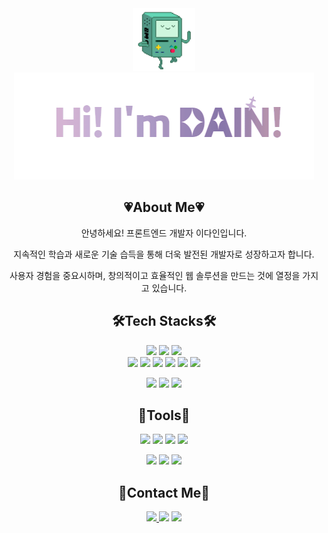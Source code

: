 <div align="center">
  <div>
    <img src="https://github.com/DAIN302/DAIN302/blob/main/asset/dancingbeemo.gif" width="100px"/>
  </div>
  <div>
    <img src="https://github.com/DAIN302/DAIN302/blob/main/asset/dain.gif" />
  </div>
</div>

<h2 align="center">
 <b>💗About Me💗</b> 
</h2>
<p align="center">안녕하세요! 프론트엔드 개발자 이다인입니다.<p/>
<p align="center">지속적인 학습과 새로운 기술 습득을 통해 더욱 발전된 개발자로 성장하고자 합니다.<p/>
<p align="center">사용자 경험을 중요시하며, 창의적이고 효율적인 웹 솔루션을 만드는 것에 열정을 가지고 있습니다.<p/>

<h2 align="center">
 <b>🛠Tech Stacks🛠</b> 
</h2>
<div align="center">
<img src="https://img.shields.io/badge/JavaScript-F7DF1E?style=flat&logo=javascript&logoColor=333333"/> <img src="https://img.shields.io/badge/HTML-E34F26?style=flat&logo=html5&logoColor=white"/>  <img src="https://img.shields.io/badge/CSS-1572b6?style=flat&logo=css3&logoColor=white"/>
<br/>
<img src="https://img.shields.io/badge/React-61DAFB?style=flat&logo=react&logoColor=white"/>
<img src="https://img.shields.io/badge/Redux-764ABC?style=flat&logo=redux&logoColor=white"/>
<img src="https://img.shields.io/badge/Vue.js-4FC08D?style=flat&logo=vue.js&logoColor=white"/>
<img src="https://img.shields.io/badge/Typescript-3178C6?style=flat&logo=&logoColor=white"/>
 <img src="https://img.shields.io/badge/Sass-CC6699?style=flat&logo=sass&logoColor=white"/> <img src="https://img.shields.io/badge/jQuery-0769AD?style=flat&logo=jquery&logoColor=white"/>

<img src="https://img.shields.io/badge/Node.js-5fa04e?style=flat&logo=Node.js&logoColor=white"/> <img src="https://img.shields.io/badge/Express.js-000000?style=flat&logo=Express&logoColor=white"/>
<img src="https://img.shields.io/badge/MySQL-4479A1?style=flat&logo=MySQL&logoColor=white"/>

<h2 align="center">
 <b>🔧Tools🔧</b> 
</h2>
<img src="https://img.shields.io/badge/Visual Studio Code-007ACC?style=flat-square&logo=Visual Studio Code&logoColor=white"/> <img src="https://img.shields.io/badge/MySQLWorkBench-4479A1?style=flat&logo=MySQL&logoColor=white"/> <img src="https://img.shields.io/badge/Git-F05032?style=flat&logo=git&logoColor=white"/> <img src="https://img.shields.io/badge/GitHub-181717?style=flat&logo=github&logoColor=white"/>

<img src="https://img.shields.io/badge/Slack-4a154b?style=flat&logo=slack&logoColor=white"/> <img src="https://img.shields.io/badge/Notion-000000?style=flat&logo=notion&logoColor=white"/>
<img src="https://img.shields.io/badge/Figma-F24E1E?style=flat&logo=figma&logoColor=white"/>

</div>
<h2 align="center">
 <b>📱Contact Me📱</b> 
</h2>
<div align="center">
<a href="https://daddda3232.tistory.com/" target="_blank">
<img src="https://img.shields.io/badge/My Blog-000000?style=flat&logo=tistory&logoColor=white"/> 
</a>
<img src="https://img.shields.io/badge/dbgnfk12@gmail.com-EA4335?style=flat&logo=Gmail&logoColor=white"/> 
<a href="https://snowy-aunt-2ed.notion.site/1246edf9ca92805d9041c4346c90c8e5" target="_blank">
<img src="https://img.shields.io/badge/Resume-000000?style=flat&logo=notion&logoColor=white"/> 
</a>
</div>

<!--
**DAIN302/DAIN302** is a ✨ _special_ ✨ repository because its `README.md` (this file) appears on your GitHub profile.

Here are some ideas to get you started:

- 🔭 I’m currently working on ...
- 🌱 I’m currently learning ...
- 👯 I’m looking to collaborate on ...
- 🤔 I’m looking for help with ...
- 💬 Ask me about ...
- 📫 How to reach me: ...
- 😄 Pronouns: ...
- ⚡ Fun fact: ...
  -->

